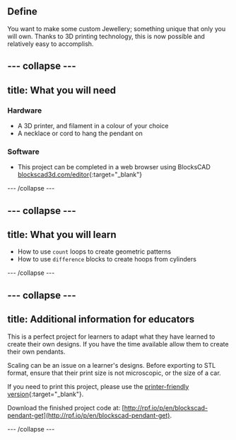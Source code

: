 ## Define

You want to make some custom Jewellery; something unique that only you will own. Thanks to 3D printing technology, this is now possible and relatively easy to accomplish.

--- collapse ---
---
title: What you will need
---

### Hardware

+ A 3D printer, and filament in a colour of your choice
+ A necklace or cord to hang the pendant on

### Software

+ This project can be completed in a web browser using BlocksCAD [blockscad3d.com/editor](https://www.blockscad3d.com/editor){:target="_blank"}

--- /collapse ---

--- collapse ---
---
title: What you will learn
---

+ How to use `count` loops to create geometric patterns
+ How to use `difference` blocks to create hoops from cylinders

--- /collapse ---

--- collapse ---
---
title: Additional information for educators
---

This is a perfect project for learners to adapt what they have learned to create their own designs. If you have the time available allow them to create their own pendants.

Scaling can be an issue on a learner's designs. Before exporting to STL format, ensure that their print size is not microscopic, or the size of a car.

If you need to print this project, please use the [printer-friendly version](https://projects.raspberrypi.org/en/projects/blockscad-pendant/print){:target="_blank"}.

Download the finished project code at:
[http://rpf.io/p/en/blockscad-pendant-get](http://rpf.io/p/en/blockscad-pendant-get).

--- /collapse ---
